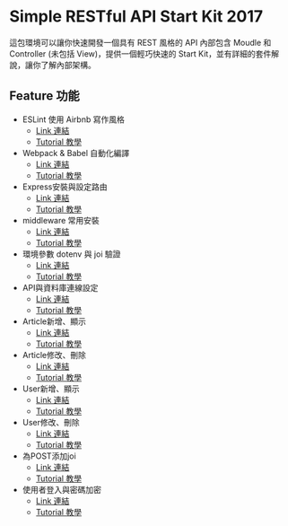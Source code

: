 # Simple RESTful API Start Kit 2017

這包環境可以讓你快速開發一個具有 REST 風格的 API 內部包含 Moudle 和 Controller (未包括 View)，提供一個輕巧快速的 Start Kit，並有詳細的套件解說，讓你了解內部架構。

## Feature 功能
- ESLint 使用 Airbnb 寫作風格
  - [Link 連結](https://github.com/andy6804tw/RESTful_API_start_kit/tree/Part1-ESLint)
  - [Tutorial 教學](/tutorials/Part1-ESLint.md)
- Webpack & Babel 自動化編譯
  - [Link 連結](https://github.com/andy6804tw/RESTful_API_start_kit/tree/Part2-Webpack%26Babel)
  - [Tutorial 教學](/tutorials/Part2-Webpack&Babel.md)
- Express安裝與設定路由
  - [Link 連結](https://github.com/andy6804tw/RESTful_API_start_kit/tree/Part3-Express)
  - [Tutorial 教學](/tutorials/Part3-Express.md)
- middleware 常用安裝
  - [Link 連結](https://github.com/andy6804tw/RESTful_API_start_kit/tree/Part4-middleware)
  - [Tutorial 教學](/tutorials/Part4-middleware.md)
- 環境參數 dotenv 與 joi 驗證
  - [Link 連結](https://github.com/andy6804tw/RESTful_API_start_kit/tree/Part5-joi-dotenv-config)
  - [Tutorial 教學](/tutorials/Part5-joi-dotenv-config.md)
- API與資料庫連線設定
  - [Link 連結](https://github.com/andy6804tw/RESTful_API_start_kit/tree/Part6-mysql-connect)
  - [Tutorial 教學](/tutorials/Part6-mysql-connect.md)
- Article新增、顯示
  - [Link 連結](https://github.com/andy6804tw/RESTful_API_start_kit/tree/Part7-Articles-api(1))
  - [Tutorial 教學](/tutorials/Part7-Articles-api(1).md)
- Article修改、刪除
  - [Link 連結](https://github.com/andy6804tw/RESTful_API_start_kit/tree/Part8-Articles-api(2))
  - [Tutorial 教學](/tutorials/Part8-Articles-api(2).md)
- User新增、顯示
  - [Link 連結](https://github.com/andy6804tw/RESTful_API_start_kit/tree/Part9-User-api(1))
  - [Tutorial 教學](/tutorials/Part9-User-api(1).md)
- User修改、刪除
  - [Link 連結](https://github.com/andy6804tw/RESTful_API_start_kit/tree/Part10-User-api(2))
  - [Tutorial 教學](/tutorials/Part10-User-api(2).md)
- 為POST添加joi
  - [Link 連結](https://github.com/andy6804tw/RESTful_API_start_kit/tree/Part11-post-joi)
  - [Tutorial 教學](/tutorials/Part11-post-joi.md)
- 使用者登入與密碼加密
  - [Link 連結](https://github.com/andy6804tw/RESTful_API_start_kit/tree/Part12-User-login)
  - [Tutorial 教學](/tutorials/Part12-User-login.md)
